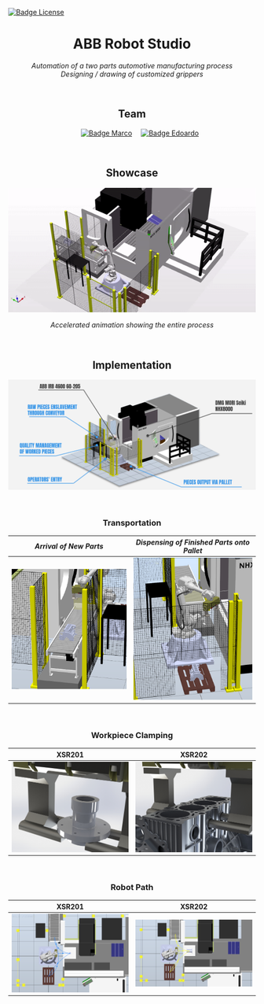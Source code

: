 
[![Badge License]][License]

<div align = center>


# ABB Robot Studio

*Automation of a two parts automotive manufacturing process* <br>
*Designing / drawing of customized grippers*

<br>


## Team
  
[![Badge Marco]][Marco] 
[![Badge Edoardo]][Edoardo]

<br>

## Showcase

![Showcase]

*Accelerated animation showing the entire process*


<br>

## Implementation

![Overview]

<br>

### Transportation

 *Arrival of New Parts* | *Dispensing of Finished Parts onto Pallet*
:----------------------:|:------------------------------------------:
       ![Conveyor]      |                 ![Pallet]


<br>

### Workpiece Clamping

   XSR201    |    XSR202
:-----------:|:-------------:
 ![Clamp 201] | ![Clamp 202]

<br>

### Robot Path

   XSR201    |    XSR202
:-----------:|:------------:
 ![Path 201] | ![Path 202]

</div>


<!----------------------------------------------------------------------------->

[Edoardo]: https://github.com/EdoGitMira
[Marco]: https://github.com/marco-milanesi

[License]: LICENSE

<!----------------------------------{ Images }--------------------------------->

[Overview]: Resources/Overview.png
[Showcase]: Resources/Showcase.gif
[Conveyor]: Resources/Conveyor.png
[Pallet]: Resources/Pallet.png

[Clamp 201]: Resources/XSR201/Clamp.JPG
[Path 201]: Resources/XSR201/Path.png

[Clamp 202]: Resources/XSR202/Clamp.JPG
[Path 202]: Resources/XSR202/Path.png

<!---------------------------------{ Badges }---------------------------------->

[Badge License]: https://img.shields.io/badge/License-MIT-yellow.svg?style=for-the-badge

[Badge Edoardo]: https://img.shields.io/badge/Edoardo_Mirandola-8a61c7?style=for-the-badge
[Badge Marco]: https://img.shields.io/badge/Marco_Milanesi-4776c1?style=for-the-badge



